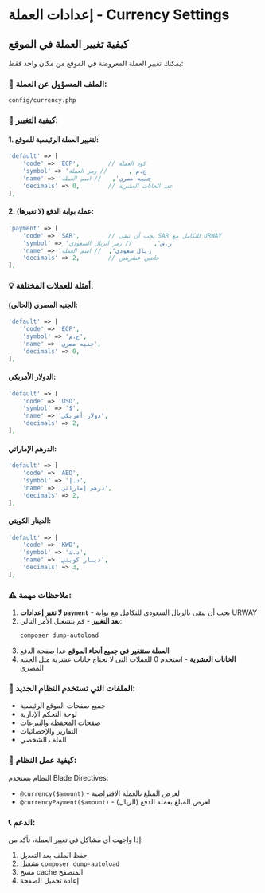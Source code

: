 # إعدادات العملة - Currency Settings

## كيفية تغيير العملة في الموقع

يمكنك تغيير العملة المعروضة في الموقع من مكان واحد فقط:

### 📁 الملف المسؤول عن العملة:
```
config/currency.php
```

### 🔧 كيفية التغيير:

#### 1. لتغيير العملة الرئيسية للموقع:
```php
'default' => [
    'code' => 'EGP',        // كود العملة
    'symbol' => 'ج.م',      // رمز العملة
    'name' => 'جنيه مصري',   // اسم العملة
    'decimals' => 0,        // عدد الخانات العشرية
],
```

#### 2. عملة بوابة الدفع (لا تغيرها):
```php
'payment' => [
    'code' => 'SAR',        // يجب أن تبقى SAR للتكامل مع URWAY
    'symbol' => 'ر.س',      // رمز الريال السعودي
    'name' => 'ريال سعودي',  // اسم العملة
    'decimals' => 2,        // خانتين عشريتين
],
```

### 💡 أمثلة للعملات المختلفة:

#### الجنيه المصري (الحالي):
```php
'default' => [
    'code' => 'EGP',
    'symbol' => 'ج.م',
    'name' => 'جنيه مصري',
    'decimals' => 0,
],
```

#### الدولار الأمريكي:
```php
'default' => [
    'code' => 'USD',
    'symbol' => '$',
    'name' => 'دولار أمريكي',
    'decimals' => 2,
],
```

#### الدرهم الإماراتي:
```php
'default' => [
    'code' => 'AED',
    'symbol' => 'د.إ',
    'name' => 'درهم إماراتي',
    'decimals' => 2,
],
```

#### الدينار الكويتي:
```php
'default' => [
    'code' => 'KWD',
    'symbol' => 'د.ك',
    'name' => 'دينار كويتي',
    'decimals' => 3,
],
```

### ⚠️ ملاحظات مهمة:

1. **لا تغير إعدادات `payment`** - يجب أن تبقى بالريال السعودي للتكامل مع بوابة URWAY
2. **بعد التغيير** - قم بتشغيل الأمر التالي:
   ```bash
   composer dump-autoload
   ```
3. **العملة ستتغير في جميع أنحاء الموقع** عدا صفحة الدفع
4. **الخانات العشرية** - استخدم 0 للعملات التي لا تحتاج خانات عشرية مثل الجنيه المصري

### 🎯 الملفات التي تستخدم النظام الجديد:

- جميع صفحات الموقع الرئيسية
- لوحة التحكم الإدارية
- صفحات المحفظة والتبرعات
- التقارير والإحصائيات
- الملف الشخصي

### 🔄 كيفية عمل النظام:

النظام يستخدم Blade Directives:
- `@currency($amount)` - لعرض المبلغ بالعملة الافتراضية
- `@currencyPayment($amount)` - لعرض المبلغ بعملة الدفع (الريال)

### 📞 الدعم:

إذا واجهت أي مشاكل في تغيير العملة، تأكد من:
1. حفظ الملف بعد التعديل
2. تشغيل `composer dump-autoload`
3. مسح cache المتصفح
4. إعادة تحميل الصفحة
